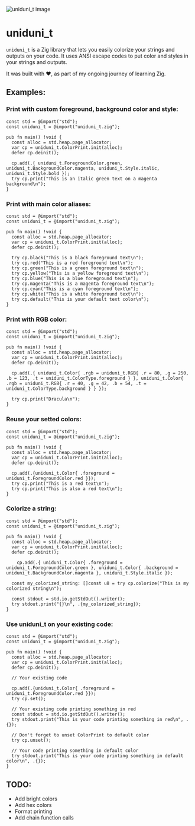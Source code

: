 ![uniduni_t image](https://codeberg.org/attachments/f0ba7e70-05fe-4f6a-9aa8-1f8bbb087d15)

# uniduni_t

`uniduni_t` is a Zig library that lets you easily colorize your strings and outputs on your code. It uses ANSI escape codes to put color and styles in your strings and outputs.

It was built with :heart:, as part of my ongoing journey of learning Zig.

## Examples:

### Print with custom foreground, background color and style:
```
const std = @import("std");
const uniduni_t = @import("uniduni_t.zig");

pub fn main() !void {
  const alloc = std.heap.page_allocator;
  var cp = uniduni_t.ColorPrint.init(alloc);
  defer cp.deinit();

  cp.add(.{ uniduni_t.ForegroundColor.green, uniduni_t.BackgroundColor.magenta, uniduni_t.Style.italic, uniduni_t.Style.bold });
  try cp.print("This is an italic green text on a magenta background\n");
}
```
### Print with main color aliases:
```
const std = @import("std");
const uniduni_t = @import("uniduni_t.zig");

pub fn main() !void {
  const alloc = std.heap.page_allocator;
  var cp = uniduni_t.ColorPrint.init(alloc);
  defer cp.deinit();

  try cp.black("This is a black foreground text\n");
  try cp.red("This is a red foreground text\n");
  try cp.green("This is a green foreground text\n");
  try cp.yellow("This is a yellow foreground text\n");
  try cp.blue("This is a blue foreground text\n");
  try cp.magenta("This is a magenta foreground text\n");
  try cp.cyan("This is a cyan foreground text\n");
  try cp.white("This is a white foreground text\n");
  try cp.default("This is your default text color\n");
}
```
### Print with RGB color:
```
const std = @import("std");
const uniduni_t = @import("uniduni_t.zig");

pub fn main() !void {
  const alloc = std.heap.page_allocator;
  var cp = uniduni_t.ColorPrint.init(alloc);
  defer cp.deinit();

  cp.add(.{ uniduni_t.Color{ .rgb = uniduni_t.RGB{ .r = 80, .g = 250, .b = 123, .t = uniduni_t.ColorType.foreground } }, uniduni_t.Color{ .rgb = uniduni_t.RGB{ .r = 40, .g = 42, .b = 54, .t = uniduni_t.ColorType.background } } });

  try cp.print("Dracula\n");
}
```
### Reuse your setted colors:
```
const std = @import("std");
const uniduni_t = @import("uniduni_t.zig");

pub fn main() !void {
  const alloc = std.heap.page_allocator;
  var cp = uniduni_t.ColorPrint.init(alloc);
  defer cp.deinit();

  cp.add(.{uniduni_t.Color{ .foreground = uniduni_t.ForegroundColor.red }});
  try cp.print("This is a red text\n");
  try cp.print("This is also a red text\n");
}
```
### Colorize a string:
```
const std = @import("std");
const uniduni_t = @import("uniduni_t.zig");

pub fn main() !void {
  const alloc = std.heap.page_allocator;
  var cp = uniduni_t.ColorPrint.init(alloc);
  defer cp.deinit();

    cp.add(.{ uniduni_t.Color{ .foreground = uniduni_t.ForegroundColor.green }, uniduni_t.Color{ .background = uniduni_t.BackgroundColor.magenta }, uniduni_t.Style.italic });

  const my_colorized_string: []const u8 = try cp.colorize("This is my colorized string\n");

  const stdout = std.io.getStdOut().writer();
  try stdout.print("{}\n", .{my_colorized_string});
}
```
### Use uniduni_t on your existing code:
```
const std = @import("std");
const uniduni_t = @import("uniduni_t.zig");

pub fn main() !void {
  const alloc = std.heap.page_allocator;
  var cp = uniduni_t.ColorPrint.init(alloc);
  defer cp.deinit();

  // Your existing code

  cp.add(.{uniduni_t.Color{ .foreground = uniduni_t.ForegroundColor.red }});
  try cp.set();

  // Your existing code printing something in red
  const stdout = std.io.getStdOut().writer();
  try stdout.print("This is your code printing something in red\n", .{});

  // Don't forget to unset ColorPrint to default color
  try cp.unset();

  // Your code printing something in default color
  try stdout.print("This is your code printing something in default color\n", .{});
}
```
## TODO:
- Add bright colors
- Add hex colors
- Format printing
- Add chain function calls
